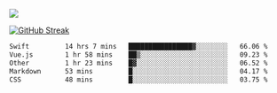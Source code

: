 ![](http://github-profile-summary-cards.vercel.app/api/cards/profile-details?username=sivori&theme=nightowl)

[![GitHub Streak](https://streak-stats.demolab.com?user=sivori&theme=nightowl&card_width=700&card_height=200)](https://git.io/streak-stats)

<!--START_SECTION:waka-->

```txt
Swift         14 hrs 7 mins   ████████████████▓░░░░░░░░   66.06 %
Vue.js        1 hr 58 mins    ██▒░░░░░░░░░░░░░░░░░░░░░░   09.23 %
Other         1 hr 23 mins    █▓░░░░░░░░░░░░░░░░░░░░░░░   06.52 %
Markdown      53 mins         █░░░░░░░░░░░░░░░░░░░░░░░░   04.17 %
CSS           48 mins         █░░░░░░░░░░░░░░░░░░░░░░░░   03.75 %
```

<!--END_SECTION:waka-->
